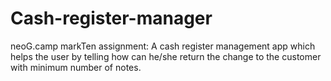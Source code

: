 # Cash-register-manager
neoG.camp markTen assignment: A cash register management app which helps the user by telling how can he/she return the change to the customer with minimum number of notes.

